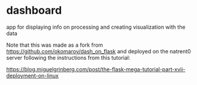 
# dashboard
app for displaying info on processing and creating visualization with the data 


Note that this was made as a fork from https://github.com/okomarov/dash_on_flask and deployed on the natrent0 server following the instructions from this tutorial:

https://blog.miguelgrinberg.com/post/the-flask-mega-tutorial-part-xvii-deployment-on-linux
